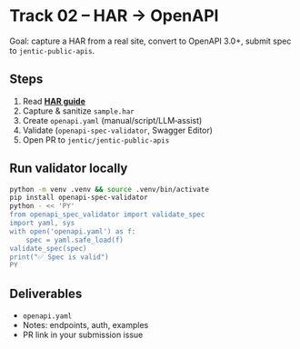 # Track 02 – HAR → OpenAPI

Goal: capture a HAR from a real site, convert to OpenAPI 3.0+, submit spec to `jentic-public-apis`.

## Steps
1. Read **[HAR guide](../../guides/04-har-file-how-to.md)**
2. Capture & sanitize `sample.har`
3. Create `openapi.yaml` (manual/script/LLM‑assist)
4. Validate (`openapi-spec-validator`, Swagger Editor)
5. Open PR to `jentic/jentic-public-apis`

## Run validator locally
```bash
python -m venv .venv && source .venv/bin/activate
pip install openapi-spec-validator
python - << 'PY'
from openapi_spec_validator import validate_spec
import yaml, sys
with open('openapi.yaml') as f:
    spec = yaml.safe_load(f)
validate_spec(spec)
print("✅ Spec is valid")
PY
````

## Deliverables

* `openapi.yaml`
* Notes: endpoints, auth, examples
* PR link in your submission issue